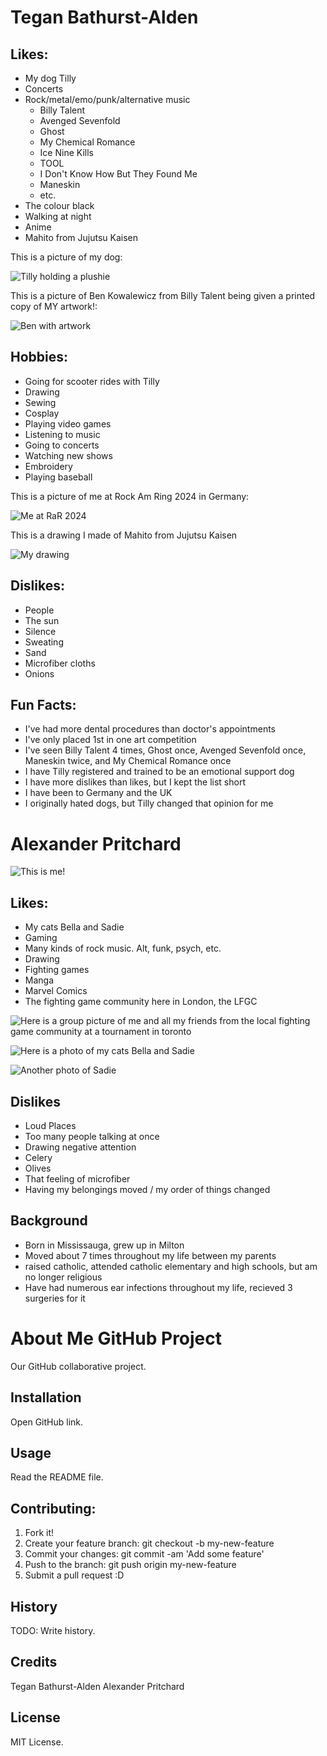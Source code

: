 # Tegan Bathurst-Alden
## Likes:
- My dog Tilly
- Concerts
- Rock/metal/emo/punk/alternative music
     - Billy Talent
     - Avenged Sevenfold
     - Ghost
     - My Chemical Romance
     - Ice Nine Kills
     - TOOL
     - I Don't Know How But They Found Me
     - Maneskin
     - etc.
- The colour black
- Walking at night
- Anime
- Mahito from Jujutsu Kaisen

This is a picture of my dog:

![Tilly holding a plushie](images/20240914_154445.jpg)

This is a picture of Ben Kowalewicz from Billy Talent being given a printed copy of MY artwork!:

![Ben with artwork](images/IMG_20240613_085243_473.jpg)

## Hobbies:
- Going for scooter rides with Tilly
- Drawing
- Sewing
- Cosplay
- Playing video games
- Listening to music
- Going to concerts
- Watching new shows
- Embroidery
- Playing baseball

This is a picture of me at Rock Am Ring 2024 in Germany:

![Me at RaR 2024](images/20240607_170102.jpg)

This is a drawing I made of Mahito from Jujutsu Kaisen

![My drawing](images/20250320_232151.png)


## Dislikes:
- People
- The sun
- Silence
- Sweating
- Sand
- Microfiber cloths
- Onions


## Fun Facts:
- I've had more dental procedures than doctor's appointments
- I've only placed 1st in one art competition
- I've seen Billy Talent 4 times, Ghost once, Avenged Sevenfold once, Maneskin twice, and My Chemical Romance once
- I have Tilly registered and trained to be an emotional support dog
- I have more dislikes than likes, but I kept the list short
- I have been to Germany and the UK 
- I originally hated dogs, but Tilly changed that opinion for me



# Alexander Pritchard

![This is me!](images/1000049657.jpg)

## Likes:
- My cats Bella and Sadie
- Gaming
- Many kinds of rock music. Alt, funk, psych, etc.
- Drawing
- Fighting games
- Manga
- Marvel Comics
- The fighting game community here in London, the LFGC

![Here is a group picture of me and all my friends from the local fighting game community at a tournament in toronto](images/1000049654.jpg)

![Here is a photo of my cats Bella and Sadie](images/1000049656.jpg)

![Another photo of Sadie](images/1000049655.jpg)

## Dislikes
- Loud Places
- Too many people talking at once
- Drawing negative attention
- Celery
- Olives
- That feeling of microfiber
- Having my belongings moved / my order of things changed



## Background
- Born in Mississauga, grew up in Milton
- Moved about 7 times throughout my life between my parents
- raised catholic, attended catholic elementary and high schools, but am no longer religious
- Have had numerous ear infections throughout my life, recieved 3 surgeries for it

# About Me GitHub Project
Our GitHub collaborative project.

## Installation
Open GitHub link.

## Usage
Read the README file.

## Contributing:
1. Fork it!
2. Create your feature branch: git checkout -b my-new-feature
3. Commit your changes: git commit -am 'Add some feature'
4. Push to the branch: git push origin my-new-feature
5. Submit a pull request :D

## History
TODO: Write history.

## Credits
Tegan Bathurst-Alden
Alexander Pritchard

## License
MIT License.